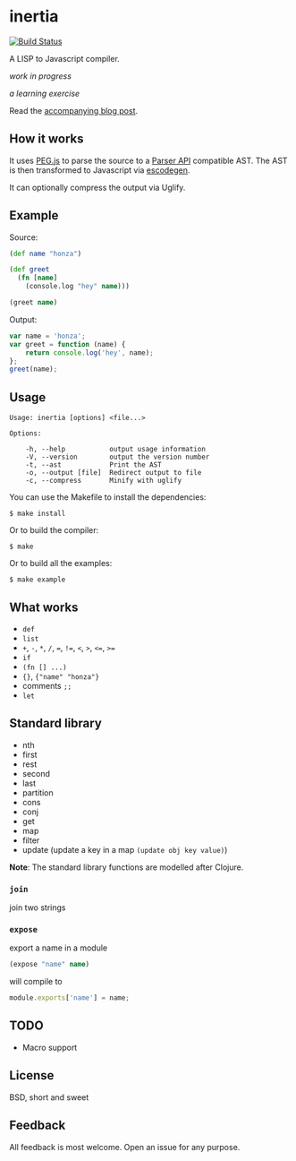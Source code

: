 inertia
=======

[![Build Status](https://travis-ci.org/honza/inertia.svg?branch=master)](https://travis-ci.org/honza/inertia)

A LISP to Javascript compiler.

*work in progress*

*a learning exercise*

Read the [accompanying blog post][4].


How it works
------------

It uses [PEG.js][1] to parse the source to a [Parser API][2] compatible AST.
The AST is then transformed to Javascript via [escodegen][3].

It can optionally compress the output via Uglify.

Example
-------

Source:

```clojure
(def name "honza")

(def greet
  (fn [name]
    (console.log "hey" name)))

(greet name)
```

Output:

```js
var name = 'honza';
var greet = function (name) {
    return console.log('hey', name);
};
greet(name);
```

Usage
-----

    Usage: inertia [options] <file...>

    Options:

        -h, --help           output usage information
        -V, --version        output the version number
        -t, --ast            Print the AST
        -o, --output [file]  Redirect output to file
        -c, --compress       Minify with uglify

You can use the Makefile to install the dependencies:

    $ make install

Or to build the compiler:

    $ make

Or to build all the examples:

    $ make example


What works
----------

* `def`
* `list`
* `+`, `-`, `*`, `/`, `=`, `!=`, `<`, `>`, `<=`, `>=`
* `if`
* `(fn [] ...)`
* `{}`, `{"name" "honza"}`
* comments `;;`
* `let`

Standard library
----------------

* nth
* first
* rest
* second
* last
* partition
* cons
* conj
* get
* map
* filter
* update (update a key in a map `(update obj key value)`)

**Note**: The standard library functions are modelled after Clojure.

### `join`

join two strings

### `expose`

export a name in a module

```clojure
(expose "name" name)
```

will compile to

```js
module.exports['name'] = name;
```

TODO
----

* Macro support

License
-------

BSD, short and sweet

Feedback
--------

All feedback is most welcome.  Open an issue for any purpose.

[1]: http://pegjs.majda.cz/
[2]: https://developer.mozilla.org/en-US/docs/SpiderMonkey/Parser_API
[3]: https://github.com/Constellation/escodegen
[4]: http://honza.ca/2013/05/building-a-lisp-to-javascript-compiler
